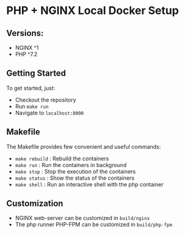 # PHP + NGINX Local Docker Setup

## Versions:
- NGINX ^1
- PHP ^7.2

## Getting Started
To get started, just:
- Checkout the repository
- Run `make run`
- Navigate to `localhost:8000`

## Makefile
The Makefile provides few convenient and useful commands:
- `make rebuild` : Rebuild the containers
- `make run` : Run the containers in background
- `make stop` : Stop the execution of the containers
- `make status` : Show the status of the containers
- `make shell` : Run an interactive shell with the php container

## Customization
- NGINX web-server can be customized in `build/nginx`
- The php runner PHP-FPM can be customized in `build/php-fpm`
